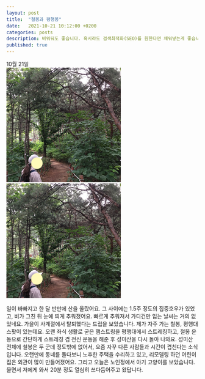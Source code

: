 ```yaml
---
layout: post
title:  "철봉과 평행봉"
date:   2021-10-21 10:12:00 +0200
categories: posts
description: 비워둬도 좋습니다. 혹시라도 검색최적화(SEO)를 원한다면 채워넣는게 좋습니다.
published: true
---
```

10월 21일  
![우장산 2021년 7월 10일](/asset/images/woojangsan.png) 
![우장산 2021년 7월 10일](/asset/images/woojangsan.png) 

  
일이 바빠지고 한 달 반만에 산을 올랐어요. 그 사이에는 1.5주 정도의 집중호우가 있었고, 비가 그친 뒤 눈에 띄게 추워졌어요. 빠르게 추워져서 가디건만 입는 날씨는 거의 없었네요. 가을이 사계절에서 탈퇴했다는 드립을 보았습니다. 제가 자주 가는 철봉, 평행대 스팟이 있는데요. 오랜 좌식 생활로 굳은 햄스트링을 평행대에서 스트레칭하고, 철봉 운동으로 간단하게 스트레칭 겸 전신 운동을 해준 후 성미산을 다시 돌아 나와요. 성미산 전체에 철봉은 두 군데 정도밖에 없어서, 요즘 자꾸 다른 사람들과 시간이 겹친다는 소식입니다. 오랜만에 동네를 돌다보니 노후한 주택을 수리하고 있고, 리모델링 하던 어린이집은 외관이 많이 만들어졌어요. 그리고 오늘은 노인정에서 아기 고양이를 보았습니다. 울면서 저에게 와서 20분 정도 열심히 쓰다듬어주고 왔답니다.  

